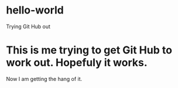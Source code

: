 # hello-world
Trying Git Hub out
# This is me trying to get Git Hub to work out. Hopefuly it works. 
Now I am getting the hang of it. 
